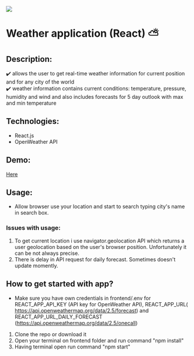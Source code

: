 <img src="https://user-images.githubusercontent.com/102720711/203282659-4a5e7ae5-2bc6-49b5-ac51-d779fe357d6c.png"/> 

# Weather application (React) :partly_sunny:

## Description: 
:heavy_check_mark: allows the user to get real-time  weather information for current position and for any city of the world</br>
:heavy_check_mark: weather information contains current conditions: temperature, pressure, humidity and wind and also includes forecasts for 5 day outlook with max and min temperature</br>

## Technologies: 
- React.js
- OpenWeather API

## Demo: 
[Here](https://weathering-with-you.onrender.com)

## Usage:
- Allow browser use your location and start to search typing city's name in search box.

### Issues with usage:
1. To get current location i use navigator.geolocation API which returns a user geolocation based on the user's browser position. Unfortunately it can be not always precise. 
2. There is delay in API request for daily forecast. Sometimes doesn't update momently.

## How to get started with app?
- Make sure you have own credentials in frontend/.env for REACT_APP_API_KEY (API key for OpenWeather API),  REACT_APP_URL( https://api.openweathermap.org/data/2.5/forecast) and REACT_APP_URL_DAILY_FORECAST (https://api.openweathermap.org/data/2.5/onecall)
1. Clone the repo or download it
2. Open your terminal on frontend folder and run command "npm install"
3. Having terminal open run command "npm start"
